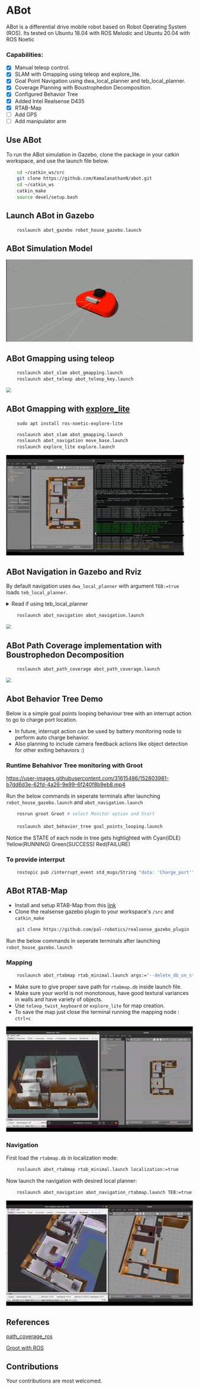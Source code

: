 # ABot

ABot is a differential drive mobile robot based on Robot Operating System (ROS). Its tested on Ubuntu 18.04 with ROS Melodic and Ubuntu 20.04 with ROS Noetic

### Capabilities:

- [x] Manual teleop control.
- [x] SLAM with Gmapping using teleop and explore_lite.
- [x] Goal Point Navigation using dwa_local_planner and teb_local_planner.
- [x] Coverage Planning with Boustrophedon Decomposition.
- [x] Configured Behavior Tree 
- [x] Added Intel Realsense D435
- [x] RTAB-Map
- [ ] Add GPS
- [ ] Add manipulator arm

## Use ABot

To run the ABot simulation in Gazebo, clone the package in your catkin workspace, and use the launch file below.

```bash
    cd ~/catkin_ws/src
    git clone https://github.com/KamalanathanN/abot.git
    cd ~/catkin_ws
    catkin_make
    source devel/setup.bash
```

## Launch ABot in Gazebo

```bash
    roslaunch abot_gazebo robot_house_gazebo.launch
```

## ABot Simulation Model 

<img src="data/abot_model_depth.gif" style="zoom:130%;" />

## ABot Gmapping using teleop

```bash
    roslaunch abot_slam abot_gmapping.launch
    roslaunch abot_teleop abot_teleop_key.launch
```
<img src="data/abot_gmapping_house_32x_speed_cropped.gif" style="zoom:80%;" />

## ABot Gmapping with [explore_lite](http://wiki.ros.org/explore_lite)

```
    sudo apt install ros-noetic-explore-lite
```

```bash 
    roslaunch abot_slam abot_gmapping.launch
    roslaunch abot_navigation move_base.launch
    roslaunch explore_lite explore.launch
```
<img src="data/abot_exp.gif" style="zoom:80%;" />

## ABot Navigation in Gazebo and Rviz
By default navigation uses ```dwa_local_planner``` with argument ```TEB:=true``` loads ```teb_local_planner```.
<details>
<summary>Read if using teb_local_planner</summary>
<br>
The default teb_local_planner pkg did not show goal reached success.
Due to this multi goal sequence was not possible.
Temporary fix is to remove the installed teb_local_planner and 
clone this modified repo : https://github.com/KamalanathanN/teb_local_planner inside the workspace.
</details>

```bash
    roslaunch abot_navigation abot_navigation.launch
```
<img src="data/abot_goal_nav.gif" style="zoom:80%;" />

## ABot Path Coverage implementation with Boustrophedon Decomposition

```bash
    roslaunch abot_path_coverage abot_path_coverage.launch
```
<img src="data/abot_path_coverage_8x_speed_cropped.gif" style="zoom:80%;" />

## Abot Behavior Tree Demo

Below is a simple goal points looping behaviour tree with an interrupt action to go to charge port location.

- In future, interrupt action can be used by battery monitoring node to perform auto charge behavior.
- Also planning to include camera feedback actions like object detection for other exiting behaviors :)

### Runtime Behahivor Tree monitoring with Groot

https://user-images.githubusercontent.com/31615486/152803981-b7dd6d3e-62fd-4a26-9e99-6f240f8b9eb8.mp4

Run the below commands in seperate terminals after launching ```robot_house_gazebo.launch``` and ```abot_navigation.launch``` 
```bash
    rosrun groot Groot # select Monitor option and Start

    roslaunch abot_behavior_tree goal_points_looping.launch
```
Notice the STATE of each node in tree gets highlighted with Cyan(IDLE) Yellow(RUNNING) Green(SUCCESS) Red(FAILURE)

### To provide interrput 

```bash
    rostopic pub /interrupt_event std_msgs/String "data: 'Charge_port'"
```

## ABot RTAB-Map
- Install and setup RTAB-Map from this [link](https://github.com/introlab/rtabmap/wiki/Installation)
- Clone the realsense gazebo plugin to your workspace's ```/src``` and ```catkin_make```
 
```bash
    git clone https://github.com/pal-robotics/realsense_gazebo_plugin 
 ``` 
Run the below commands in seperate terminals after launching ```robot_house_gazebo.launch```
### Mapping
```bash
    roslaunch abot_rtabmap rtab_minimal.launch args:="--delete_db_on_start"
```
- Make sure to give proper save path for ```rtabmap.db``` inside launch file.
- Make sure your world is not monotonous, have good textural variances in walls and have variety of objects.
- Use ```teleop_twist_keyboard``` or ```explore_lite``` for map creation.
- To save the map just close the terminal running the mapping node : ```ctrl+c``` 

<img src="data/abot_rtabmap.gif" style="zoom:100%;" />

### Navigation
First load the ```rtabmap.db``` in localization mode:
```bash
    roslaunch abot_rtabmap rtab_minimal.launch localization:=true
```
Now launch the navigation with desired local planner:
```bash
    roslaunch abot_navigation abot_navigation_rtabmap.launch TEB:=true
```

<img src="data/abot_rtabmap_nav.gif" style="zoom:100%;" />

## References

[path_coverage_ros](https://gitlab.com/Humpelstilzchen/path_coverage_ros/)

[Groot with ROS](https://medium.com/teamarimac/groot-with-ros-a8f7855f8e35)

## Contributions

Your contributions are most welcomed.
